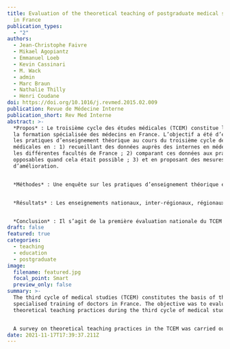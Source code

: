 ```yaml
---
title: Evaluation of the theoretical teaching of postgraduate medical students
  in France
publication_types:
  - "2"
authors:
  - Jean-Christophe Faivre
  - Mikael Agopiantz
  - Emmanuel Loeb
  - Kevin Cassinari
  - M. Wack
  - admin
  - Marc Braun
  - Nathalie Thilly
  - Henri Coudane
doi: https://doi.org/10.1016/j.revmed.2015.02.009
publication: Revue de Médecine Interne
publication_short: Rev Med Interne
abstract: >-
  *Propos* : Le troisième cycle des études médicales (TCEM) constitue la base de
  la formation spécialisée des médecins en France. L’objectif a été d’évaluer
  les pratiques d’enseignement théorique au cours du troisième cycle des études
  médicales en : 1) recueillant des données auprès des internes en médecine dans
  les différentes facultés de France ; 2) comparant ces données aux pratiques
  opposables quand cela était possible ; 3) et en proposant des mesures
  d’amélioration.


  *Méthodes* : Une enquête sur les pratiques d’enseignement théorique en TCEM a été réalisée par auto-questionnaire, libre et anonyme, administré par voie électronique du 3 juillet au 31 octobre 2013 à l’ensemble des étudiants en TCEM de France.


  *Résultats* : Les enseignements nationaux, inter-régionaux, régionaux et sur le terrain de stage n’existent pas dans respectivement 50,5 %, 42,8 %, 26,0 % et 30,2 % des cas. Les internes ont recours à des formations complémentaires en raison d’une formation de DES et/ou DESC 2 jugée insuffisante (43,7 %) ou dans le cadre d’un projet professionnel (54,9 %). Les thématiques transversales à développer étaient le développement de carrière (58,9 %), la gestion d’un cabinet ou d’un service (50,7 %), l’anglais médical (50,4 %) et l’organisation de leur spécialité (49,9 %). Ils souhaiteraient pour 54,1 % d’entre eux être évalués annuellement sur le plan théorique.


  *Conclusion* : Il s’agit de la première évaluation nationale du TCEM en France sur le versant de l’enseignement théorique. Complétée par le versant pratique, elle pourrait permettre de proposer une réforme du TCEM capable d’accroître l’efficience de la formation, sans allongement de sa durée.
draft: false
featured: true
categories:
  - teaching
  - education
  - postgraduate
image:
  filename: featured.jpg
  focal_point: Smart
  preview_only: false
summary: >-
  The third cycle of medical studies (TCEM) constitutes the basis of the
  specialised training of doctors in France. The objective was to evaluate
  theoretical teaching practices during the third cycle of medical studies.


  A survey on theoretical teaching practices in the TCEM was carried out by self-questionnaire. The results show that national, inter-regional, regional and field teaching do not exist in 50.5%, 42.8%, 26.0% and 30.2% of cases respectively. Residents have recourse to additional training because their DES and/or DESC 2 training is deemed insufficient (43.7%) or as part of a professional project (54.9%).
date: 2021-11-17T17:39:37.211Z
---
```

